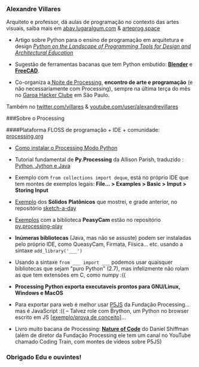 ### Alexandre Villares

Arquiteto e professor, dá aulas de programação no contexto das artes visuais,
saiba mais em [abav.lugaralgum.com](http://abav.lugaralgum.com) & [arteprog.space](http://arteprog.space)

* Artigo sobre Python para o ensino de programação em arquitetura e design [*Python on the Landscape of Programming Tools for Design and Architectural Education*](https://villares.github.io/mestrado/VILLARES_MOREIRA_SIGRADI_2017)

* Sugestão de ferramentas bacanas que tem Python embutido: **[Blender](http://blender.org)** e **[FreeCAD](http://freecadweb.org)**.
* Co-organiza a[ Noite de Processing](https://garoa.net.br/wiki/Noite_de_Processing), **encontro de arte e programação** (e não necessariamente com Processing), sempre na última terça do mês no [Garoa Hacker Clube](http://garoa.net.br) em São Paulo.

Também no [twitter.com/villares](http://twitter.com/villares) & [youtube.com/user/alexandrevillares](https://youtube.com/user/alexandrevillares)

###Sobre o Processing

####Plataforma FLOSS de programação + IDE + comunidade: [processing.org](http://processing.org)

* [Como instalar o Processing Modo Python](https://villares.github.io/como-instalar-o-processing-modo-python/)


* Tutorial fundamental de **Py.Processing** da Allison Parish, traduzido : [Python, Jython e Java](http://arteprog.space/Processando-Processing/tutoriais-PT/python-Python_Jython_e_Java)


* Exemplo com `from collections import deque`, está no próprio IDE que tem montes de exemplos legais:  **File... > Examples > Basic > Imput > Storing Input**


* [Exemplo](https://github.com/villares/sketch-a-day/tree/master/s180108_liveEdu) dos **Sólidos Platônicos** que mostrei, e grade anterior, no repositório [sketch-a-day](https://github.com/villares/sketch-a-day/)


* [Exemplos](https://github.com/villares/py.processing-play/tree/master/PeasyCam) com a biblioteca **PeasyCam** estão no repositório [py.processing-play](https://github.com/villares/py.processing-play)


* **Inúmeras bibliotecas** (Java, mas não se assuste) podem ser instaladas pelo próprio IDE, como QueasyCam, Firmata, Fiisica... etc. usando a sintaxe `add_library('___')`


* Usando a sintaxe `from ___ import ___` podemos usar quaisquer bibliotecas que sejam "puro Python" (2.7), mas infelizmente não rolam as que tem extensões em C, como numpy :((


* **Processing Python exporta executaveis prontos para GNU/Linux, Windows e MacOS** 


* Para exportar para web é melhor usar [P5JS](http://p5js.org) da Fundação Processing…mas é JavaScript :(( – Talvez role com Brython, um Python no browser escrito em JS [[exemplo/prova de conceito](https://jsfiddle.net/villares/g2sL3eza/)]...


* Livro muito bacana de Processing: [**Nature of Code**](http://natureofcode.com) do Daniel Shiffman (além de diretor da Fundação Processing ele tem um canal no YouTube chamado Coding Train, com montes de vídeos sobre P5JS)

### Obrigado Edu e ouvintes!